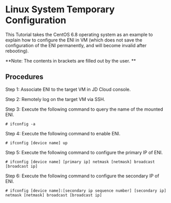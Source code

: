 # Linux System Temporary Configuration

This Tutorial takes the CentOS 6.8 operating system as an example to explain how to configure the ENI in VM (which does not save the configuration of the ENI permanently, and will become invalid after rebooting).

**Note: The contents in brackets are filled out by the user. **

## Procedures
Step 1: Associate ENI to the target VM in JD Cloud console.

Step 2: Remotely log on the target VM via SSH.

Step 3: Execute the following command to query the name of the mounted ENI.

	# ifconfig -a

Step 4: Execute the following command to enable ENI.

	# ifconfig [device name] up

Step 5: Execute the following command to configure the primary IP of ENI.

	# ifconfig [device name] [primary ip] netmask [netmask] broadcast [broadcast ip]

Step 6: Execute the following command to configure the secondary IP of ENI.

	# ifconfig [device name]:[secondary ip sequence number] [secondary ip] netmask [netmask] broadcast [broadcast ip]


